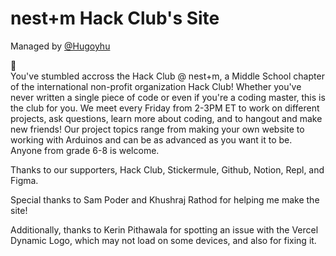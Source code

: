 # nest+m Hack Club's Site

Managed by [@Hugoyhu](https://github.com/Hugoyhu)

👋   
You've stumbled accross the Hack Club @ nest+m, a Middle School chapter of the international non-profit organization Hack Club! Whether you've never written a single piece of code or even if you're a coding master, this is the club for you. We meet every Friday from 2-3PM ET to work on different projects, ask questions, learn more about coding, and to hangout and make new friends! Our project topics range from making your own website to working with Arduinos and can be as advanced as you want it to be. Anyone from grade 6-8 is welcome.

Thanks to our supporters, Hack Club, Stickermule, Github, Notion, Repl, and Figma.

Special thanks to Sam Poder and Khushraj Rathod for helping me make the site!

Additionally, thanks to Kerin Pithawala for spotting an issue with the Vercel Dynamic Logo, which may not load on some devices, and also for fixing it.
